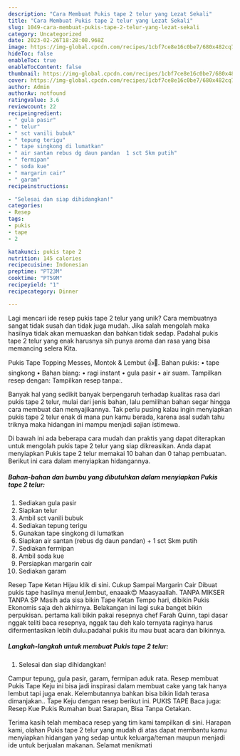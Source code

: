 ```yaml
---
description: "Cara Membuat Pukis tape 2 telur yang Lezat Sekali"
title: "Cara Membuat Pukis tape 2 telur yang Lezat Sekali"
slug: 1049-cara-membuat-pukis-tape-2-telur-yang-lezat-sekali
category: Uncategorized
date: 2023-02-26T18:28:08.968Z
image: https://img-global.cpcdn.com/recipes/1cbf7ce8e16c0be7/680x482cq70/pukis-tape-2-telur-foto-resep-utama.jpg
hideToc: false
enableToc: true
enableTocContent: false
thumbnail: https://img-global.cpcdn.com/recipes/1cbf7ce8e16c0be7/680x482cq70/pukis-tape-2-telur-foto-resep-utama.jpg
cover: https://img-global.cpcdn.com/recipes/1cbf7ce8e16c0be7/680x482cq70/pukis-tape-2-telur-foto-resep-utama.jpg
author: Admin
authorAv: notfound
ratingvalue: 3.6
reviewcount: 22
recipeingredient:
- " gula pasir"
- " telur"
- " sct vanili bubuk"
- " tepung terigu"
- " tape singkong di lumatkan"
- " air santan rebus dg daun pandan  1 sct Skm putih"
- " fermipan"
- " soda kue"
- " margarin cair"
- " garam"
recipeinstructions:

- "Selesai dan siap dihidangkan!"
categories:
- Resep
tags:
- pukis
- tape
- 2

katakunci: pukis tape 2 
nutrition: 145 calories
recipecuisine: Indonesian
preptime: "PT23M"
cooktime: "PT59M"
recipeyield: "1"
recipecategory: Dinner

---
```





Lagi mencari ide resep pukis tape 2 telur yang unik? Cara membuatnya sangat tidak susah dan tidak juga mudah. Jika salah mengolah maka hasilnya tidak akan memuaskan dan bahkan tidak sedap. Padahal pukis tape 2 telur yang enak harusnya sih punya aroma dan rasa yang bisa memancing selera Kita.





Pukis Tape Topping Messes, Montok &amp; Lembut 👍🥰. Bahan pukis: • tape singkong • Bahan biang: • ragi instant • gula pasir • air suam. Tampilkan resep dengan: Tampilkan resep tanpa:.

Banyak hal yang sedikit banyak berpengaruh terhadap kualitas rasa dari pukis tape 2 telur, mulai dari jenis bahan, lalu pemilihan bahan segar hingga cara membuat dan menyajikannya. Tak perlu pusing kalau ingin menyiapkan pukis tape 2 telur enak di mana pun kamu berada, karena asal sudah tahu triknya maka hidangan ini mampu menjadi sajian istimewa.






Di bawah ini ada beberapa cara mudah dan praktis yang dapat diterapkan untuk mengolah pukis tape 2 telur yang siap dikreasikan. Anda dapat menyiapkan Pukis tape 2 telur memakai 10 bahan dan 0 tahap pembuatan. Berikut ini cara dalam menyiapkan hidangannya.

<!--inarticleads1-->

##### Bahan-bahan dan bumbu yang dibutuhkan dalam menyiapkan Pukis tape 2 telur:

1. Sediakan  gula pasir
1. Siapkan  telur
1. Ambil  sct vanili bubuk
1. Sediakan  tepung terigu
1. Gunakan  tape singkong di lumatkan
1. Siapkan  air santan (rebus dg daun pandan) + 1 sct Skm putih
1. Sediakan  fermipan
1. Ambil  soda kue
1. Persiapkan  margarin cair
1. Sediakan  garam


Resep Tape Ketan Hijau klik di sini. Cukup Sampai Margarin Cair Dibuat pukis tape hasilnya menul,lembut, enaaak😍 Maasyaallah. TANPA MIKSER TANPA SP Masih ada sisa bikin Tape Ketan Tempo hari, dibikin Pukis Ekonomis saja deh akhirnya. Belakangan ini lagi suka banget bikin perpukisan. pertama kali bikin pakai resepnya chef Farah Quinn, tapi dasar nggak teliti baca resepnya, nggak tau deh kalo ternyata raginya harus difermentasikan lebih dulu.padahal pukis itu mau buat acara dan bikinnya. 

<!--inarticleads2-->

##### Langkah-langkah untuk membuat Pukis tape 2 telur:


1. Selesai dan siap dihidangkan!

Campur tepung, gula pasir, garam, fermipan aduk rata. Resep membuat Pukis Tape Keju ini bisa jadi inspirasi dalam membuat cake yang tak hanya lembut tapi juga enak. Kelembutannya bahkan bisa bikin lidah terasa dimanjakan.. Tape Keju dengan resep berikut ini. PUKIS TAPE Baca juga: Resep Kue Pukis Rumahan buat Sarapan, Bisa Tanpa Cetakan. 

Terima kasih telah membaca resep yang tim kami tampilkan di sini. Harapan kami, olahan Pukis tape 2 telur yang mudah di atas dapat membantu kamu menyiapkan hidangan yang sedap untuk keluarga/teman maupun menjadi ide untuk berjualan makanan. Selamat menikmati
